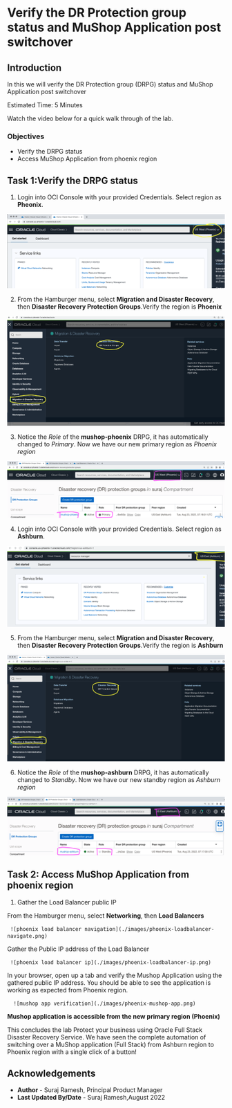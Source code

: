 # Verify the DR Protection group status and MuShop Application post switchover

## Introduction

In this we will verify the DR Protection group (DRPG) status and MuShop Application post switchover

Estimated Time: 5 Minutes

Watch the video below for a quick walk through of the lab.

[](youtube:6Dp49VXqjtQ)

### Objectives

- Verify the DRPG status
- Access MuShop Application from phoenix region

## Task 1:Verify the DRPG status

1. Login into OCI Console with your provided Credentials. Select region as **Pheonix**.

  ![oci console phoenix](./images/phoenix-region.png)

2. From the Hamburger menu, select **Migration and Disaster Recovery**, then **Disaster Recovery Protection Groups**.Verify the region is **Phoenix**

  ![drpg navigation page](./images/phoenix-drpgpage.png)

3. Notice the *Role* of the **mushop-phoenix** DRPG, it has automatically changed to *Primary*. Now we have our new primary region as *Phoenix region*

  ![phoenix drpg status](./images/phoenix-drpg-status.png)

4. Login into OCI Console with your provided Credentials. Select region as **Ashburn**.

  ![oci console ashburn](./images/ashburn-region.png)

5. From the Hamburger menu, select **Migration and Disaster Recovery**, then **Disaster Recovery Protection Groups**.Verify the region is **Ashburn**

  ![drpg navigation page](./images/ashburn-drpgpage.png)

6. Notice the *Role* of the **mushop-ashburn** DRPG, it has automatically changed to *Standby*. Now we have our new standby region as *Ashburn region*

  ![ashburn drpg status](./images/ashburn-drpg-status.png)


## Task 2: Access MuShop Application from phoenix region

1. Gather the Load Balancer public IP

  From the Hamburger menu, select **Networking**, then **Load Balancers**
  
     ![phoenix load balancer navigation](./images/phoenix-loadbalancer-navigate.png)

 Gather the Public IP address of the Load Balancer

     ![phoenix load balancer ip](./images/phoenix-loadbalancer-ip.png)

  In your browser, open up a tab and verify the Mushop Application using the gathered public IP address. You should be able to see the application is working as expected from Phoenix region.

      ![mushop app verification](./images/phoenix-mushop-app.png)

**Mushop application is accessible from the new primary region (Phoenix)**


This concludes the lab Protect your business using Oracle Full Stack Disaster Recovery Service. We have seen the complete automation of switching over a MuShop application (Full Stack) from Ashburn region to Phoenix region with a single click of a button! 


## Acknowledgements

- **Author** -  Suraj Ramesh, Principal Product Manager
- **Last Updated By/Date** -  Suraj Ramesh,August 2022
